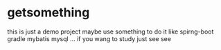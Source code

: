 # getsomething
this is just a demo project
maybe use something to do it 
like spirng-boot gradle mybatis mysql ...
if you wang to study 
just see see
